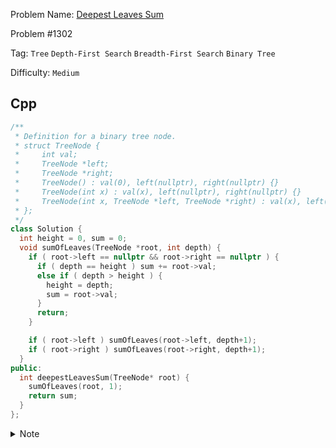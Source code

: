 Problem Name: [Deepest Leaves Sum](https://leetcode.com/problems/deepest-leaves-sum/description/)

Problem #1302

Tag: `Tree` `Depth-First Search` `Breadth-First Search` `Binary Tree`

Difficulty: `Medium`

## Cpp

```cpp
/**
 * Definition for a binary tree node.
 * struct TreeNode {
 *     int val;
 *     TreeNode *left;
 *     TreeNode *right;
 *     TreeNode() : val(0), left(nullptr), right(nullptr) {}
 *     TreeNode(int x) : val(x), left(nullptr), right(nullptr) {}
 *     TreeNode(int x, TreeNode *left, TreeNode *right) : val(x), left(left), right(right) {}
 * };
 */
class Solution {
  int height = 0, sum = 0;
  void sumOfLeaves(TreeNode *root, int depth) {
    if ( root->left == nullptr && root->right == nullptr ) {
      if ( depth == height ) sum += root->val;
      else if ( depth > height ) {
        height = depth;
        sum = root->val;
      }
      return;
    }

    if ( root->left ) sumOfLeaves(root->left, depth+1);
    if ( root->right ) sumOfLeaves(root->right, depth+1);
  }
public:
  int deepestLeavesSum(TreeNode* root) {
    sumOfLeaves(root, 1);
    return sum;
  }
};
```

<details>
  <summary>Note</summary>
  <li>Calcualte depth while traversing (Depth-First Search)</li>
  <li>Tracking <code>height</code> & <code>sum</code> in class variable</li>
  <li>If leaf node is found out:</li>
  <ul>
    <li>If <code>depth == height</code>, store the node value in the <code>sum</code></li>
    <li>If <code>depth > height</code>, update <code>height</code> & assign the node value in the <code>sum</code></li>
    <li>Else return nothing</li>
  </ul>
</details>
